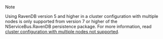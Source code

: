 > [!NOTE]
> Using RavenDB version 5 and higher in a cluster configuration with multiple nodes is only supported from version 7 or higher of the NServiceBus.RavenDB persistence package. For more information, read [cluster configuration with multiple nodes not supported](/persistence/ravendb/cluster-configuration.md).
